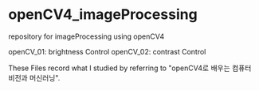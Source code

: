# openCV4_imageProcessing
repository for imageProcessing using openCV4

openCV_01: brightness Control
openCV_02: contrast Control

These Files record what I studied by referring to "openCV4로 배우는 컴퓨터 비전과 머신러닝".
